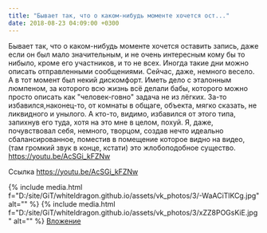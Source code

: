 ```yaml
---
title: "Бывает так, что о каком-нибудь моменте хочется ост..."
date: 2018-08-23 04:09:00 +0300
---
```


Бывает так, что о каком-нибудь моменте хочется оставить запись, даже если он был мало значительным, и не очень интересным кому бы то нибыло, кроме его участников, и то не всех. Иногда такие дни можно описать отправленными сообщениями.
Сейчас, даже, немного весело. А в тот момент был некий дискомфорт. Иметь дело с эталонным люмпеном, за которого всю жизнь всё делали бабы, которого можно просто описать как "человек-говно" задача не из лёгких. За-то избавился,наконец-то, от комнаты в общаге, объекта, мягко сказать, не ликвидного и унылого. А кто-то, видимо, избавился от этого типа, запихнув его туда, хотя на это мне в целом, похуй.
Я, даже, почувствовал себя, немного, творцом, создав нечто идеально сбалансированное, поместив в помещение которое видно на видео, (там громкий звук в конце, кстати) это жлобоподобное существо.
https://youtu.be/AcSGi_kFZNw


Ссылка
https://youtu.be/AcSGi_kFZNw

{% include media.html f="D:/site/GiT/whiteldragon.github.io/assets/vk_photos/3/-WaACiTlKCg.jpg" alt="" %}
{% include media.html f="D:/site/GiT/whiteldragon.github.io/assets/vk_photos/3/xZZ8POGsKiE.jpg" alt="" %}
[Вложение](https://youtu.be/AcSGi_kFZNw)
